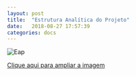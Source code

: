 ```yaml
---
layout: post
title:  "Estrutura Analítica do Projeto"
date:   2018-08-27 17:57:39
categories: docs
---
```


<!-- EAP -->

![Eap](/assets/Eap2.png)

[Clique aqui para ampliar a imagem](https://www.draw.io/?lightbox=1&highlight=0000ff&edit=_blank&layers=1&nav=1&title=Eap.html#R7V1Zd5s4FP41eUwPEvujm6XTc9ozmWmnM%2FNIQHE0JcgFnKW%2FfsRqY4OhMXAhvn1IbRkw5rv67qqrM%2FXi4flD6KzuPwuP%2BWdU8Z7P1MszSimxqfwvGXnJRuRAPrIMuZePbQa%2B8J8sH1Ty0TX3WFQ5MBbCj%2FmqOuiKIGBuXBlzwlA8VQ%2B7E371W1fOku0NfHEdf3%2F0b%2B7F99moRc3N%2BG%2BML%2B%2BLbyaGnX3y4BQH578kunc88bQ1pF6dqRehEHH26uH5gvnJ0yueS3bedcOn5Y2FLIi7nKCatkWopVNb83TFNs%2BN%2FL7il%2BLHMk%2F%2B9vytCON7sRSB419tRt%2BHYh14LLmiIt%2Fdxw%2B%2BfEnkS%2FbM43%2B2Xv%2BbHPJOl%2B%2F%2BY3H8kgPrrGMhhzbX%2FiTEKj%2FrTgRxfphmJFcJvEUCoHwfiIBlI9fc9%2FMvz%2B4%2BueXGB5IPRWIduqzhKRRC5YRLFjcco5VwSUFn4oHF4Ys8J2S%2BE%2FPH6vc7ucAty%2BM2mMgXOSwdISJ0CIyUPYzkEwtf%2Fqm%2B%2Fbc4sgWH1%2BI7In46GH7ZNR8df51%2Fyxk1%2FDh%2FGhVgjR9rUXxwHqXPaSEPIHT1vPlQvlom%2F9%2BEQj52IT%2F%2FGHjcdRa8uK68xezS2YF74lMVjqd7HrMvKyd9uk%2BSwqsCU1JWcmwUh%2BI7uxC%2BCNNLqRa9VQ2j%2FKSgR7UG6zspLltnejqzPK28vUcWxuz5sBTso5efoGo5v74UOid%2F%2F7Sha1Icc79F1ZYyAOClyA5MqpsJW5mu%2BWeTnrBahwlLTKgZSzUEsAcAtyyckQHUBqLcCxFEwueec3ahni3M9K%2BaMLCX%2FCkJeXQWlgSo6d5rWPjWcS1P7YeFdaXKwqrSkYX1IViYqCObTWR2k1jvMIltMLNpEBI%2BOfwsMPx0xK8H%2FAiYEiWDxAZOD8AGpTk8gHqjFeTxx1ojSOr%2B%2BNzx%2BTLIrKD%2F1lHM7172DaHiQtHKCV5vTl2yOx7wjrZU9lXVr5fD6U85FQuLmFOysFTU0G0EYXVxk8BUtDqaip4%2BSEc8%2F%2FzUG8FT3zKfq%2Bc7MSltZwpmMpGftANieRevxBU1dy8TE8z3UU0EsAcAVTDbWbUQwD4ABLOdranbzr%2BHSyfgP%2FcikR8D7nLHn4zh7DCNqPQ1hvOd49me3o%2FhfE6ryvi8a4JoEMNZs5EdWtjB7sAOGpxnrSCAfQBIwQAcJEV7egCqYABSBLAPAMGqmuypG1gfg7vQYdJqWcfr0EF76qA9VUY3QOwpHVO9bWRQ2LuH2QCsRk7HZGE%2FCILVTOkYc%2BwHQbiEvTJ1lXwTCm89oaTgNHWxDhrbsNGzauWBLuXqlgFmmaNr1Q%2BCcCsOmpccTITJv3HnlieFtB6Tx3xNw9e2G3AXHa3D5G7ZoDW1dBBP601VxhOzAzcQBcxQJ7i6oS8MwVR0cX9DrCnbsbDHWsIwDbo1LLNCt6BhLTJMCfybmqm0i09NFDinepgy%2BBPEELAQngxSjnWCGCpgFXW0Obh1nMbs5MmcthI1LEgtSo8v5XLlD2dhX76wkp6p%2BDxg58Wvzz6VP1%2F%2FpVUSV5ErVpNdMzENaTynO4XYkoZq5NEaTR6bM9%2BrWiHaE5QGOdkCeLU71pekH8eVX1n4kEprQpWLW4lqmlnvtnq6XnrLB3foGZyeiNf5LaNJuDr5RFIDpSay%2BI1H%2B0vRMOvULnMUUuSKe8GcRaOFrnbJWahwS14mn7NY%2FFjLWYvFYO1UUGfvj6d9Jl9Z%2BJm7YaJYvrDwMVdCIkKZqsqUZu9Z7ZD65Xh2gnUiFw%2B3PLmBwvq%2BZBELHoX%2FyB%2FkMBo3LYxGDFDpoyfrMu7KbWqM7xju6DAeb7zDWu%2Fq1FX2JVv5InmAiQwmdj9byieQdhyOUzm8DNYO6vA2KQM1DLXmroATkbJFkMoS8XlUEt6PtVNmF9JwhJsc8171%2BBK1dou8qaBhMB17ALTFJLQuDbR0sFIpA2uZ%2B0EQLKqkHd8DDdZvuw7lVa4CD6n%2BMNVroAasgZ3QWomiS0mlQcGoHhcg9oMgWEcArbkmdiLm%2FXvH%2Fc6QytuovHb92mhUbiIRtBJBl9ZdJlhzHm3yvbsuWcSDJfLAYR4wQMu09OPVCazn8I1HSejopyPvQPkryoLmJOSYamxLNQKHjY7PXwMLXhqwRKn7RanTQM0eA4OVbWaPQbv4P2BrAos9JxHBIxGECzfTmTP%2FBybxcHnK%2FX8yVz6SYHurrPc6Qy3QpgVAU6TG8Yl4WAnE0rpXyJyug8qcMXOZqzhaSHudRNDcTd%2BAulzG7H390uVC%2BXuV%2FMHGnC2sM2gz3c0uq1dMMOfLoohgLwiCOV8W9hDuB0GwWp%2Fi9marxRtWpSaVnx89eWdFGWhmcKJKP%2BzVGMWKwlaVPogwzt2ruXF8FjuF%2FF2IEI3IViMSNHZjzt2JuZYXQSFrEzIDNFhjzj05%2BUngsok2ETNBa2mtQfJYb6rZmqV1MMTh9h23MZfcC4I2WANx6%2FilcrA0%2FzVkPHDSpe1oUbTU2Zl1LcXHo%2Fu5r9D5LAIei9DJ%2Byhk%2FtKfPHJR8lr7xIB2VbDm7qLXSp67jpDzWiXPViElryBcNHGbDaROHfjBTFyiYLqgHwizIn8QI3fuAbNa%2Ft%2FqF4Eq4GBLJwV0fYk9yH6Jb0oH2GoHArHgdjCefbEki4UnZ9uSY0fLlmQibEjUHi0kOm0%2BOHaq56feCJ62pCs1g2q%2Fs7f%2BmdXtCyyivzM2%2F8zq9TNyyi%2B5g3F5j6%2BEffZROOYGyC%2Bd%2BAU0BmfPPQa3CLE3c0dJg425lVtvzFbUcDeATmJmA4sZ7pzXZk0RpUs5pwW3T2lxf%2FOmiqZexcgaNaxBFNC4PFFxs8Z22jA60AZRwcIy5Q32vtVf2oux2sDrtDb2s3Y29jsndRWv4%2B2PW1Ru43Q9MF07ZWE0sFIjolMEsR8QdbBUGhmmU%2FIpgmjAgagMtav8fuPL09abtfsgjKc2lbnviIsld50lb3dRHGjOO9%2F%2F%2B61JHpbcdZE80MVxhAyyJuFtGShFD4yWmju4ojuKrkJfIFIwEMncM0BYdneEGjBh80LkTeQUMP24I2WEqDtiBlqvldPr3MUMU1e%2FInGgFTyk2PUa1yM0m0a0y15lkJkr2lyHdVwA7pNwHZ7sV3oTZrtHPvOHisd6WvE4oho7iSxa11VjvIgcHSpl2dgOclsSHJSElpRmUeo%2FgiQMFYO%2Fel6xMGsutkh6dCcy4CQcoETVXsmKuGMhc7mHBLEtFjUNQiV%2BY4lFQUUY%2BWhW72qnrigUrqBNwyRpXyCCNXotb7B3gt7eLOd0iXfXrYIuMdIGWab5tvwqjXaZs4AlRsUNol81stkEPHebF%2BiiVzWqHJA693o8p0obSmejU3WMVNCaIP2IPpU%2BSAuXt2WOa51CphrYpt9Ex4VefYEIF%2FfWhop7b29IV9hqp8q%2Bu54VqcvEj2icDRboDB4zwK8Z824d97t86SV1Gmt0sOuUcE3eckwljHnLdv62uvA34OoPrbmg%2FLi5%2FEdSVXXH3aatzap1CSc%2Bk9U6Qh%2FRyWqu7f61WpW9IAuP4lftbXdyEqDVrJ4ek8uxpV0rlxdPvsUWh0tS6Vgo3xeIYDuhlTc4qEPVTscnppB3PaxahTxeSaCBzSxaZ7LRaSYbFGwmG6hT%2BwIRLr5VmGkI4tEgwkWajTF06nYRCGrSzc6KoJve5fw%2FRKzS46lre6o47zqwdduwj%2BjAGkMVDBQhDMQ5hw%2B2yNporgc4LlR1w0L5GDEgdWiz0r7ms3wbiuTpl599kA%2Ft%2FrPwWHLE%2Fw%3D%3D)
